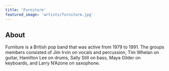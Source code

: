 ```yaml
---
title: 'Furniture'
featured_image: 'artists/furniture.jpg'
---
```


## About

Furniture is a British pop band that was active from 1979 to 1991. The groups members consisted of Jim Irvin on vocals and percussion, Tim Whelan on guitar, Hamilton Lee on drums, Sally Still on bass, Maya Gilder on keyboards, and Larry N’Azone on saxophone.
